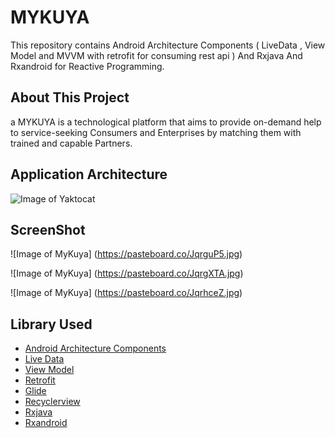 # MYKUYA

This repository contains Android Architecture Components ( LiveData , View Model and MVVM with retrofit for consuming rest api ) And Rxjava And Rxandroid for Reactive Programming.

## About This Project

a MYKUYA is a technological platform that aims to provide on-demand help to service-seeking Consumers and Enterprises by matching them with trained and capable Partners.



## Application Architecture
![Image of Yaktocat](https://camo.githubusercontent.com/9bf7338fb252ddd91a23a3ce27aca6eea6b309e8/68747470733a2f2f63646e2d696d616765732d312e6d656469756d2e636f6d2f6d61782f313630302f312a4f71654e5274796a67575a7a655569667251542d4e412e706e67)


## ScreenShot
![Image of MyKuya]
(https://pasteboard.co/JqrguP5.jpg)

![Image of MyKuya]
(https://pasteboard.co/JqrgXTA.jpg)

![Image of MyKuya]
(https://pasteboard.co/JqrhceZ.jpg)




## Library Used
* [Android Architecture Components](https://developer.android.com/topic/libraries/architecture/)
* [Live Data](https://developer.android.com/topic/libraries/architecture/livedata)
* [View Model](https://developer.android.com/topic/libraries/architecture/viewmodel)
* [Retrofit](https://square.github.io/retrofit/)
* [Glide](https://github.com/bumptech/glide)
* [Recyclerview](https://developer.android.com/guide/topics/ui/layout/recyclerview)
* [Rxjava](https://github.com/ReactiveX/RxJava)
* [Rxandroid](https://github.com/ReactiveX/RxAndroid)



